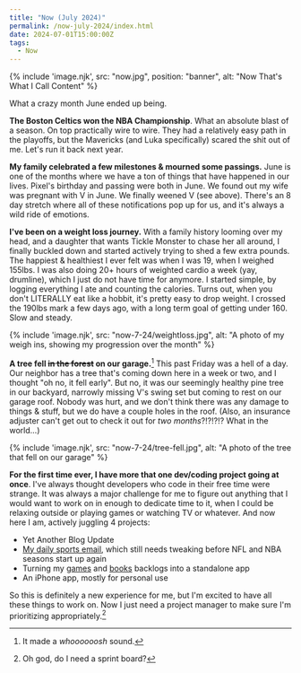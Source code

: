 ```yaml
---
title: "Now (July 2024)"
permalink: /now-july-2024/index.html
date: 2024-07-01T15:00:00Z
tags: 
  - Now
---
```


{% include 'image.njk',
  src: "now.jpg",
  position: "banner",
  alt: "Now That's What I Call Content"
%}

What a crazy month June ended up being.

**The Boston Celtics won the NBA Championship**. What an absolute blast of a season. On top practically wire to wire. They had a relatively easy path in the playoffs, but the Mavericks (and Luka specifically) scared the shit out of me. Let's run it back next year.

**My family celebrated a few milestones & mourned some passings.** June is one of the months where we have a ton of things that have happened in our lives. Pixel's birthday and passing were both in June. We found out my wife was pregnant with V in June. We finally weened V (see above). There's an 8 day stretch where all of these notifications pop up for us, and it's always a wild ride of emotions.

**I've been on a weight loss journey.** With a family history looming over my head, and a daughter that wants Tickle Monster to chase her all around, I finally buckled down and started actively trying to shed a few extra pounds. The happiest & healthiest I ever felt was when I was 19, when I weighed 155lbs. I was also doing 20+ hours of weighted cardio a week (yay, drumline), which I just do not have time for anymore. I started simple, by logging everything I ate and counting the calories. Turns out, when you don't LITERALLY eat like a hobbit, it's pretty easy to drop weight. I crossed the 190lbs mark a few days ago, with a long term goal of getting under 160. Slow and steady.

{% include 'image.njk',
  src: "now-7-24/weightloss.jpg",
  alt: "A photo of my weigh ins, showing my progression over the month"
%}

**A tree fell ~~in the forest~~ on our garage.**[^1] This past Friday was a hell of a day. Our neighbor has a tree that's coming down here in a week or two, and I thought "oh no, it fell early". But no, it was our seemingly healthy pine tree in our backyard, narrowly missing V's swing set but coming to rest on our garage roof. Nobody was hurt, and we don't think there was any damage to things & stuff, but we do have a couple holes in the roof. (Also, an insurance adjuster can't get out to check it out for *two months*?!?!?!? What in the world...)

[^1]: It made a *whoooooosh* sound.

{% include 'image.njk',
  src: "now-7-24/tree-fell.jpg",
  alt: "A photo of the tree that fell on our garage"
%}

**For the first time ever, I have more that one dev/coding project going at once**. I've always thought developers who code in their free time were strange. It was always a major challenge for me to figure out anything that I would want to work on in enough to dedicate time to it, when I could be relaxing outside or playing games or watching TV or whatever. And now here I am, actively juggling 4 projects:

- Yet Another Blog Update
- [My daily sports email](/daily-sports-email/), which still needs tweaking before NFL and NBA seasons start up again
- Turning my [games](https://docs.google.com/spreadsheets/d/1zg-SOYI8DlH-ibSNslfPtq0xJB4sEMb_7OHKbq2qclk/edit?usp=sharing) and [books](https://docs.google.com/spreadsheets/d/1-1PcHF6xzFKTaTvxnfjm6bVgo4pd5yIr3nbxsbckoFo/edit?usp=sharing) backlogs into a standalone app
- An iPhone app, mostly for personal use

So this is definitely a new experience for me, but I'm excited to have all these things to work on. Now I just need a project manager to make sure I'm prioritizing appropriately.[^2]

[^2]: Oh god, do I need a sprint board?
